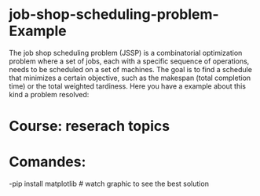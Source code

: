 # job-shop-scheduling-problem-Example
 The job shop scheduling problem (JSSP) is a combinatorial optimization problem where a set of jobs, each with a specific sequence of operations, needs to be scheduled on a set of machines. The goal is to find a schedule that minimizes a certain objective, such as the makespan (total completion time) or the total weighted tardiness. 
 Here you have a example about this kind a problem resolved:

# Course: reserach topics

# Comandes:
 -pip install matplotlib # watch graphic to see the best solution